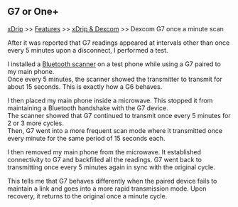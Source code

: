 ## G7 or One+  
[xDrip](../../README.md) >> [Features](../Features_page.md) >> [xDrip & Dexcom](../Dexcom_page.md) >> Dexcom G7 once a minute scan  
  
After it was reported that G7 readings appeared at intervals other than once every 5 minutes upon a disconnect, I performed a test.  
  
I installed a [Bluetooth scanner](https://navid200.github.io/xDrip/docs/Bluetooth-Scanner.html) on a test phone while using a G7 paired to my main phone.  
Once every 5 minutes, the scanner showed the transmitter to transmit for about 15 seconds.  This is exactly how a G6 behaves.  

I then placed my main phone inside a microwave.  This stopped it from maintaining a Bluetooth handshake with the G7 device.  
The scanner showed that G7 continued to transmit once every 5 minutes for 2 or 3 more cycles.  
Then, G7 went into a more frequent scan mode where it transmitted once every minute for the same period of 15 seconds each.  
  
I then removed my main phone from the microwave.  It established connectivity to G7 and backfilled all the readings.  G7 went back to transmitting once every 5 minutes again in sync with the original cycle.  
  
This tells me that G7 behaves differently when the paired device fails to maintain a link and goes into a more rapid transmission mode.  Upon recovery, it returns to the original once a minute cycle.  
  
